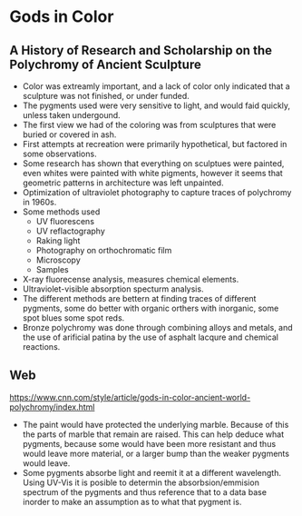 # Gods in Color #

## A History of Research and Scholarship on the Polychromy of Ancient Sculpture ##

* Color was extreamly important, and a lack of color only indicated that a sculpture
    was not finished, or under funded.
* The pygments used were very sensitive to light, and would faid quickly,
    unless taken undergound.
* The first view we had of the coloring was from sculptures that were buried or
    covered in ash.
* First attempts at recreation were primarily hypothetical, but factored in
    some observations.
* Some research has shown that everything on sculptues were painted, even
    whites were painted with white pigments, however it seems that geometric
    patterns in architecture was left unpainted.
* Optimization of ultraviolet photography to capture traces of polychromy in
    1960s.
* Some methods used
    * UV fluorescens
    * UV reflactography
    * Raking light
    * Photography on orthochromatic film
    * Microscopy
    * Samples
* X-ray fluorecense analysis, measures chemical elements.
* Ultraviolet-visible absorption specturm analysis.
* The different methods are bettern at finding traces of different pygments,
    some do better with organic orthers with inorganic, some spot blues some
    spot reds.
* Bronze polychromy was done through combining alloys and metals, and the use
    of arificial patina by the use of asphalt lacqure and chemical reactions.

## Web ##

https://www.cnn.com/style/article/gods-in-color-ancient-world-polychromy/index.html

* The paint would have protected the underlying marble. Because of this the
    parts of marble that remain are raised. This can help deduce what pygments,
    because some would have been more resistant and thus would leave more
    material, or a larger bump than the weaker pygments would leave.
* Some pygments absorbe light and reemit it at a different wavelength. Using
    UV-Vis it is posible to determin the absorbsion/emmision spectrum of the
    pygments and thus reference that to a data base inorder to make an
    assumption as to what that pygment is.
